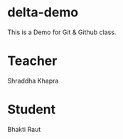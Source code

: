 # delta-demo
This is a Demo for Git &amp; Github class.

# Teacher
Shraddha Khapra

# Student
Bhakti Raut